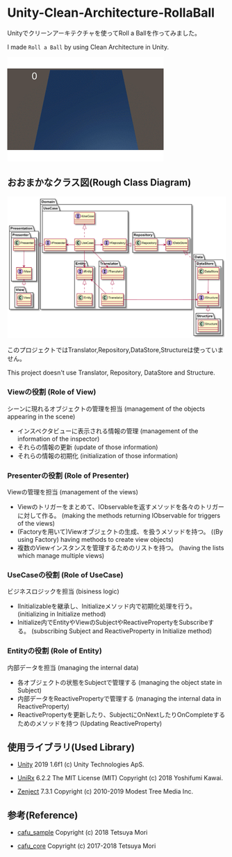 # Unity-Clean-Architecture-RollaBall

Unityでクリーンアーキテクチャを使ってRoll a Ballを作ってみました。

I made `Roll a Ball` by using Clean Architecture in Unity.

![gif](https://github.com/VeyronSakai/RollaBall_CleanArchitecture/blob/master/Assets/RollABall.gif)

## おおまかなクラス図(Rough Class Diagram)

![ClassDiagram](https://github.com/VeyronSakai/RollaBall_CleanArchitecture/blob/master/Assets/ClassDiagram.png)

このプロジェクトではTranslator,Repository,DataStore,Structureは使っていません。

This project doesn't use Translator, Repository, DataStore and Structure. 


### Viewの役割 (Role of View)

シーンに現れるオブジェクトの管理を担当 (management of the objects appearing in the scene)

- インスペクタビューに表示される情報の管理 (management of the information of the inspector)
- それらの情報の更新 (update of those information)
- それらの情報の初期化 (initialization of those information)

### Presenterの役割 (Role of Presenter)

Viewの管理を担当 (management of the views)

- Viewのトリガーをまとめて、IObservableを返すメソッドを各々のトリガーに対して作る。 (making the methods returning IObservable for triggers of the views)
- (Factoryを用いて)Viewオブジェクトの生成、を扱うメソッドを持つ。 ((By using Factory) having methods to create view objects)
- 複数のViewインスタンスを管理するためのリストを持つ。 (having the lists which manage multiple views)


### UseCaseの役割 (Role of UseCase)

ビジネスロジックを担当 (bisiness logic)

- IInitializableを継承し、Initializeメソッド内で初期化処理を行う。(initializing in Initialize method)
- Initialize内でEntityやViewのSubjectやReactivePropertyをSubscribeする。 (subscribing Subject and ReactiveProperty in Initialize method)


### Entityの役割 (Role of Entity)

内部データを担当 (managing the internal data)

- 各オブジェクトの状態をSubjectで管理する  (managing the object state in Subject)
- 内部データをReactivePropertyで管理する (managing the internal data in ReactiveProperty)
- ReactivePropertyを更新したり、SubjectにOnNextしたりOnCompleteするためのメソッドを持つ (Updating ReactiveProperty)

## 使用ライブラリ(Used Library)

- [Unity](https://unity.com) 2019 1.6f1 (c) Unity Technologies ApS.

- [UniRx](https://github.com/neuecc/UniRx) 6.2.2 The MIT License (MIT) Copyright (c) 2018 Yoshifumi Kawai.

- [Zenject](https://github.com/modesttree/Zenject) 7.3.1 Copyright (c) 2010-2019 Modest Tree Media Inc.

## 参考(Reference)

- [cafu_sample](https://github.com/monry/cafu_sample) Copyright (c) 2018 Tetsuya Mori

- [cafu_core](https://github.com/umm/cafu_core) Copyright (c) 2017-2018 Tetsuya Mori
